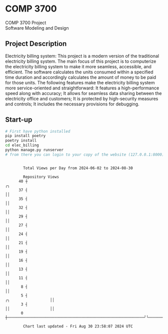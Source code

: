 # COMP 3700
COMP 3700 Project  
Software Modeling and Design
## Project Description
Electricity billing system: This project is a modern version of the traditional electricity billing system. The main focus of this project is to computerize the electricity billing system to make it more seamless, accessible, and efficient. The software calculates the units consumed within a specified time duration and accordingly calculates the amount of money to be paid for those units. The following features make the electricity billing system more service-oriented and straightforward: It features a high-performance speed along with accuracy; It allows for seamless data sharing between the electricity office and customers; It is protected by high-security measures and controls; It includes the necessary provisions for debugging.

## Start-up
```bash
# First have python installed
pip install poetry
poetry install
cd elec_billing
python manage.py runserver
# from there you can login to your copy of the website (127.0.0.1:8000), default creds are admin/admin
```

```

        Total Views per Day from 2024-06-02 to 2024-08-30

        Repository Views
      40 ┼                                                                                 ╭╮
      37 ┤                                                                                 ││
      35 ┤                                                                                 ││
      32 ┤                                                                                 ││
      29 ┤                                                                                 ││
      27 ┤                                                                                 ││
      24 ┤                                                                                 ││
      21 ┤                                                                                 ││
      19 ┤                                                                                 ││
      16 ┤                                                                                 ││
      13 ┤                                                                                 ││
      11 ┤                                                                                 ││
       8 ┤                                                                                 ││
       5 ┤                                                             ╭╮                  ││
       3 ┤                                                             ││                  ││
       0 ┼─────────────────────────────────────────────────────────────╯╰──────────────────╯╰──────

        Chart last updated - Fri Aug 30 23:58:07 2024 UTC
        
```
